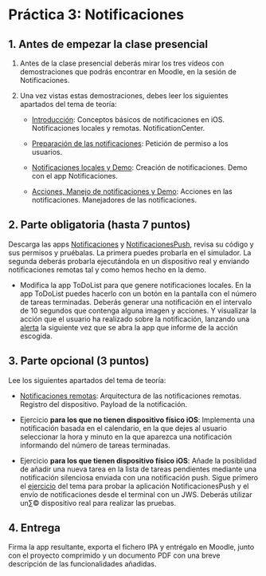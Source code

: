 # Práctica 3: Notificaciones 

## 1. Antes de empezar la clase presencial

1. Antes de la clase presencial deberás mirar los tres vídeos con
   demostraciones que podrás encontrar en Moodle, en la sesión de Notificaciones.

2. Una vez vistas estas demostraciones, debes leer los siguientes
apartados del tema de teoría:

    - [Introducción](https://domingogallardo.github.io/apuntes-spm-ios/teoria/notificaciones/notificaciones.html#introduccion):
      Conceptos básicos de notificaciones en iOS. Notificaciones
      locales y remotas. NotificationCenter.

    - [Preparación de las notificaciones](https://domingogallardo.github.io/apuntes-spm-ios/teoria/notificaciones/notificaciones.html#preparacion-de-las-notificaciones):
  Petición de permiso a los usuarios.
  
    - [Notificaciones
  locales y Demo](https://domingogallardo.github.io/apuntes-spm-ios/teoria/notificaciones/notificaciones.html#notificaciones-locales_1):
  Creación de notificaciones. Demo con el app Notificaciones.

    - [Acciones, Manejo de notificaciones y
      Demo](https://domingogallardo.github.io/apuntes-spm-ios/teoria/notificaciones/notificaciones.html#acciones):
      Acciones en las notificaciones. Manejadores de las notificaciones.

## 2. Parte obligatoria (hasta 7 puntos) ##

Descarga las apps [Notificaciones](https://github.com/domingogallardo/apuntes-spm-ios/raw/master/apps/Notificaciones.zip)
y [NotificacionesPush](https://github.com/domingogallardo/apuntes-spm-ios/raw/master/apps/NotificacionesPush.zip),
   revisa su código y sus permisos y pruébalas. La primera puedes probarla en el
   simulador. La segunda deberás probarla ejecutándola en un
   dispositivo real y enviando notificaciones remotas tal y como hemos
   hecho en la demo.

- Modifica la app ToDoList para que genere notificaciones locales. En
  la app ToDoList puedes hacerlo con un botón en la pantalla con el
  número de tareas terminadas. Deberás generar una notificación en el
  intervalo de 10 segundos que contenga alguna imagen y acciones. Y
  visualizar la acción que el usuario ha realizado sobre la
  notificación, lanzando una
  [alerta](https://developer.apple.com/reference/uikit/uialertcontroller)
  la siguiente vez que se abra la app que informe de la acción
  escogida.
  
## 3. Parte opcional (3 puntos) ##

Lee los siguientes apartados del tema de teoría:

- [Notificaciones
  remotas](https://domingogallardo.github.io/apuntes-spm-ios/teoria/notificaciones/notificaciones.html#notificaciones-remotas-push):
  Arquitectura de las notificaciones remotas. Registro del
  dispositivo. Payload de la notificación.

- Ejercicio **para los que no tienen dispositivo físico iOS**: Implementa una notificación basada en el
  calendario, en la que dejes al usuario seleccionar la
  hora y minuto en la que aparezca una notificación informando del
  número de tareas terminadas.
  
- Ejercicio **para los que tienen dispositivo físico iOS**: Añade la
  posiblidad de añadir una nueva tarea en la lista de tareas
  pendientes mediante una notificación silenciosa enviada con una
  notificación push. Sigue primero el
  [ejercicio](https://domingogallardo.github.io/apuntes-spm-ios/teoria/notificaciones/notificaciones.html#ejercicio)
  del tema para probar la aplicación NotificacionesPush y el envío de
  notificaciones desde el terminal con un JWS. Deberás utilizar un∑©
  dispositivo real para realizar las pruebas.

## 4. Entrega ##

Firma la app resultante, exporta el fichero IPA y entrégalo en
Moodle, junto con el proyecto comprimido y un documento PDF con una
breve descripción de las funcionalidades añadidas.

